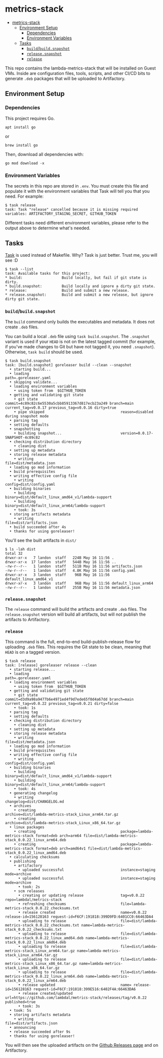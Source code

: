 # metrics-stack

- [metrics-stack](#metrics-stack)
  - [Environment Setup](#environment-setup)
    - [Dependencies](#dependencies)
    - [Environment Variables](#environment-variables)
  - [Tasks](#tasks)
    - [`build`/`build.snapshot`](#buildbuildsnapshot)
    - [`release.snapshot`](#releasesnapshot)
    - [`release`](#release)


This repo contains the lambda-metrics-stack that will be installed on Guest VMs. Inside are configuration files, tools, scripts, and other CI/CD bits to generate `.deb` packages that will be uploaded to Artifactory.

## Environment Setup

### Dependencies

This project requires Go. 

```
apt install go
```

or

```
brew install go
```

Then, download all dependencies with:

```
go mod download -x
```

### Environment Variables

The secrets in this repo are stored in `.env`. You must create this file and populate it with the environment variables that Task will tell you that you need. For example:

```
$ task release         
task: Task "release" cancelled because it is missing required variables: ARTIFACTORY_STAGING_SECRET, GITHUB_TOKEN
```

Different tasks need different environment variables, please refer to the output above to determine what's needed.

## Tasks

[Task](https://taskfile.dev/) is used instead of Makefile. Why? Task is just better. Trust me, you will see :D 

```
$ task --list
task: Available tasks for this project:
* build:                  Build locally, but fail if git state is dirty.
* build.snapshot:         Build locally and ignore a dirty git state.
* release:                Build and submit a new release.
* release.snapshot:       Build and submit a new release, but ignore dirty git state.
```

### `build`/`build.snapshot`

The `build` command only builds the executables and metadata. It does not create `.deb` files.

You can build a local `.deb` file using `task build.snapshot`. The `.snapshot` variant is used if your `HEAD` is not on the latest tagged commit (for example, if you've made changes to Git but have not tagged it, you need `.snapshot`). Otherwise, `task build` should be used.

```
$ task build.snapshot
task: [build.snapshot] goreleaser build --clean --snapshot
  • starting build...
  • loading                                          path=.goreleaser.yaml
  • skipping validate...
  • loading environment variables
    • using token from  $GITHUB_TOKEN 
  • getting and validating git state
    • git state                                      commit=4c89c82c6e5530a5cbb85913367d817ecb23a249 branch=main current_tag=v0.0.17 previous_tag=v0.0.16 dirty=true
    • pipe skipped                                   reason=disabled during snapshot mode
  • parsing tag
  • setting defaults
  • snapshotting
    • building snapshot...                           version=0.0.17-SNAPSHOT-4c89c82
  • checking distribution directory
    • cleaning dist
  • setting up metadata
  • storing release metadata
    • writing                                        file=dist/metadata.json
  • loading go mod information
  • build prerequisites
  • writing effective config file
    • writing                                        config=dist/config.yaml
  • building binaries
    • building                                       binary=dist/default_linux_amd64_v1/lambda-support
    • building                                       binary=dist/default_linux_arm64/lambda-support
    • took: 3s
  • storing artifacts metadata
    • writing                                        file=dist/artifacts.json
  • build succeeded after 4s
  • thanks for using goreleaser!
```

You'll see the built artifacts in `dist/`

```
$ ls -lah dist
total 32
drwxr-xr-x   7 landon  staff   224B May 16 11:56 .
drwxr-xr-x  17 landon  staff   544B May 16 11:56 ..
-rw-r--r--   1 landon  staff   511B May 16 11:56 artifacts.json
-rw-r--r--   1 landon  staff   4.8K May 16 11:56 config.yaml
drwxr-xr-x   3 landon  staff    96B May 16 11:56 default_linux_amd64_v1
drwxr-xr-x   3 landon  staff    96B May 16 11:56 default_linux_arm64
-rw-r--r--   1 landon  staff   255B May 16 11:56 metadata.json
```


### `release.snapshot`

The `release` command will build the artifacts and create `.deb` files. The `release.snapshot` version will build all artifacts, but will not publish the artifacts to Artifactory.

### `release`

This command is the full, end-to-end build-publish-release flow for uploading `.deb` files. This requires the Git state to be clean, meaning that `HEAD` is on a tagged version.

```
$ task release             
task: [release] goreleaser release --clean
  • starting release...
  • loading                                          path=.goreleaser.yaml
  • loading environment variables
    • using token from  $GITHUB_TOKEN 
  • getting and validating git state
    • git state                                      commit=d3d9a98a9477b6e4971ed4f9d7ede65f0d4a67dd branch=main current_tag=v0.0.22 previous_tag=v0.0.21 dirty=false
    • took: 1s
  • parsing tag
  • setting defaults
  • checking distribution directory
    • cleaning dist
  • setting up metadata
  • storing release metadata
    • writing                                        file=dist/metadata.json
  • loading go mod information
  • build prerequisites
  • writing effective config file
    • writing                                        config=dist/config.yaml
  • building binaries
    • building                                       binary=dist/default_linux_amd64_v1/lambda-support
    • building                                       binary=dist/default_linux_arm64/lambda-support
    • took: 4s
  • generating changelog
    • writing                                        changelog=dist/CHANGELOG.md
  • archives
    • creating                                       archive=dist/lambda-metrics-stack_Linux_arm64.tar.gz
    • creating                                       archive=dist/lambda-metrics-stack_Linux_x86_64.tar.gz
  • linux packages
    • creating                                       package=lambda-metrics-stack format=deb arch=arm64 file=dist/lambda-metrics-stack_0.0.22_linux_arm64.deb
    • creating                                       package=lambda-metrics-stack format=deb arch=amd64v1 file=dist/lambda-metrics-stack_0.0.22_linux_amd64.deb
  • calculating checksums
  • publishing
    • artifactory
      • uploaded successful                          instance=staging mode=archive
      • uploaded successful                          instance=staging mode=archive
      • took: 2s
    • scm releases
      • creating or updating release                 tag=v0.0.22 repo=lambdal/metrics-stack
      • refreshing checksums                         file=lambda-metrics-stack_0.0.22_checksums.txt
      • release created                              name=v0.0.22 release-id=156128163 request-id=F6CF:191818:399D9FD:6401CC0:66463DA4
      • uploading to release                         file=dist/lambda-metrics-stack_0.0.22_checksums.txt name=lambda-metrics-stack_0.0.22_checksums.txt
      • uploading to release                         file=dist/lambda-metrics-stack_0.0.22_linux_amd64.deb name=lambda-metrics-stack_0.0.22_linux_amd64.deb
      • uploading to release                         file=dist/lambda-metrics-stack_Linux_arm64.tar.gz name=lambda-metrics-stack_Linux_arm64.tar.gz
      • uploading to release                         file=dist/lambda-metrics-stack_Linux_x86_64.tar.gz name=lambda-metrics-stack_Linux_x86_64.tar.gz
      • uploading to release                         file=dist/lambda-metrics-stack_0.0.22_linux_arm64.deb name=lambda-metrics-stack_0.0.22_linux_arm64.deb
      • release updated                              name= release-id=156128163 request-id=F6CF:191818:399E516:6402F4A:66463DA6
      • release created/updated                      url=https://github.com/lambdal/metrics-stack/releases/tag/v0.0.22 published=true
      • took: 3s
  • took: 5s
  • storing artifacts metadata
    • writing                                        file=dist/artifacts.json
  • announcing
  • release succeeded after 9s
  • thanks for using goreleaser!
```

You will then see the uploaded artifacts on the [Github Releases page](https://github.com/lambdal/metrics-stack/releases) and on Artifactory.

